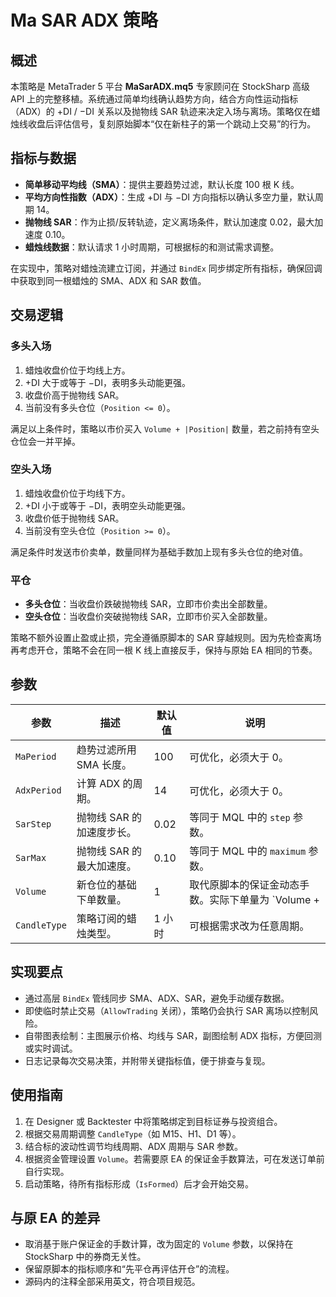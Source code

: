 # Ma SAR ADX 策略

## 概述
本策略是 MetaTrader 5 平台 **MaSarADX.mq5** 专家顾问在 StockSharp 高级 API 上的完整移植。系统通过简单均线确认趋势方向，结合方向性运动指标（ADX）的 +DI / −DI 关系以及抛物线 SAR 轨迹来决定入场与离场。策略仅在蜡烛线收盘后评估信号，复刻原始脚本“仅在新柱子的第一个跳动上交易”的行为。

## 指标与数据
- **简单移动平均线（SMA）**：提供主要趋势过滤，默认长度 100 根 K 线。
- **平均方向性指数（ADX）**：生成 +DI 与 −DI 方向指标以确认多空力量，默认周期 14。
- **抛物线 SAR**：作为止损/反转轨迹，定义离场条件，默认加速度 0.02，最大加速度 0.10。
- **蜡烛线数据**：默认请求 1 小时周期，可根据标的和测试需求调整。

在实现中，策略对蜡烛流建立订阅，并通过 `BindEx` 同步绑定所有指标，确保回调中获取到同一根蜡烛的 SMA、ADX 和 SAR 数值。

## 交易逻辑
### 多头入场
1. 蜡烛收盘价位于均线上方。
2. +DI 大于或等于 −DI，表明多头动能更强。
3. 收盘价高于抛物线 SAR。
4. 当前没有多头仓位（`Position <= 0`）。

满足以上条件时，策略以市价买入 `Volume + |Position|` 数量，若之前持有空头仓位会一并平掉。

### 空头入场
1. 蜡烛收盘价位于均线下方。
2. +DI 小于或等于 −DI，表明空头动能更强。
3. 收盘价低于抛物线 SAR。
4. 当前没有空头仓位（`Position >= 0`）。

满足条件时发送市价卖单，数量同样为基础手数加上现有多头仓位的绝对值。

### 平仓
- **多头仓位**：当收盘价跌破抛物线 SAR，立即市价卖出全部数量。
- **空头仓位**：当收盘价突破抛物线 SAR，立即市价买入全部数量。

策略不额外设置止盈或止损，完全遵循原脚本的 SAR 穿越规则。因为先检查离场再考虑开仓，策略不会在同一根 K 线上直接反手，保持与原始 EA 相同的节奏。

## 参数
| 参数 | 描述 | 默认值 | 说明 |
| --- | --- | --- | --- |
| `MaPeriod` | 趋势过滤所用 SMA 长度。 | 100 | 可优化，必须大于 0。 |
| `AdxPeriod` | 计算 ADX 的周期。 | 14 | 可优化，必须大于 0。 |
| `SarStep` | 抛物线 SAR 的加速度步长。 | 0.02 | 等同于 MQL 中的 `step` 参数。 |
| `SarMax` | 抛物线 SAR 的最大加速度。 | 0.10 | 等同于 MQL 中的 `maximum` 参数。 |
| `Volume` | 新仓位的基础下单数量。 | 1 | 取代原脚本的保证金动态手数。实际下单量为 `Volume + |Position|`。 |
| `CandleType` | 策略订阅的蜡烛类型。 | 1 小时 | 可根据需求改为任意周期。 |

## 实现要点
- 通过高层 `BindEx` 管线同步 SMA、ADX、SAR，避免手动缓存数据。
- 即使临时禁止交易（`AllowTrading` 关闭），策略仍会执行 SAR 离场以控制风险。
- 自带图表绘制：主图展示价格、均线与 SAR，副图绘制 ADX 指标，方便回测或实时调试。
- 日志记录每次交易决策，并附带关键指标值，便于排查与复现。

## 使用指南
1. 在 Designer 或 Backtester 中将策略绑定到目标证券与投资组合。
2. 根据交易周期调整 `CandleType`（如 M15、H1、D1 等）。
3. 结合标的波动性调节均线周期、ADX 周期与 SAR 参数。
4. 根据资金管理设置 `Volume`。若需要原 EA 的保证金手数算法，可在发送订单前自行实现。
5. 启动策略，待所有指标形成（`IsFormed`）后才会开始交易。

## 与原 EA 的差异
- 取消基于账户保证金的手数计算，改为固定的 `Volume` 参数，以保持在 StockSharp 中的券商无关性。
- 保留原脚本的指标顺序和“先平仓再评估开仓”的流程。
- 源码内的注释全部采用英文，符合项目规范。
